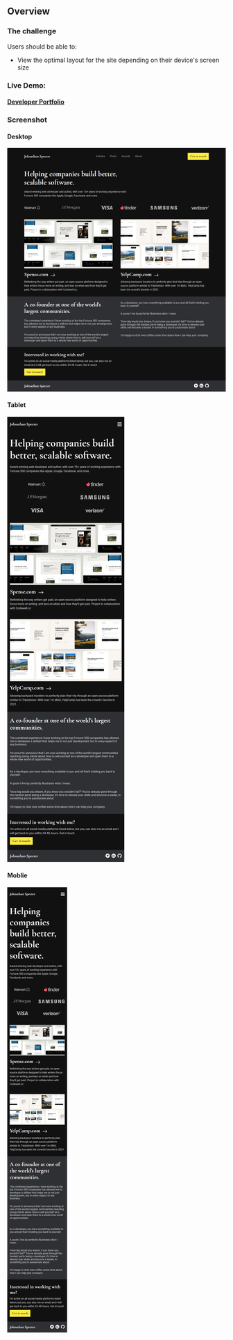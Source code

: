 ## Overview

### The challenge

Users should be able to:

- View the optimal layout for the site depending on their device's screen size

### Live Demo:

#### [Developer Portfolio](https://hakikiahmeddjeber.github.io/Developer-portfolio/)

### Screenshot

#### Desktop

![](./images/Desktop.jpeg)

#### Tablet

![](./images/Tablet.jpeg)

#### Moblie

![](./images/Moblie.jpeg)
